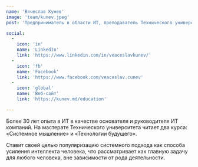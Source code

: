 ```yaml
---
name: 'Вячеслав Кунев'
image: 'team/kunev.jpeg'
post: 'Предприниматель в области ИТ, преподаватель Технического университета Молдовы. Президент Ассоциации ИТ компаний Молдовы.'

social:
  -
    icon: 'in'
    name: 'LinkedIn'
    link: 'https://www.linkedin.com/in/veaceslavkunev/'
  -
    icon: 'fb'
    name: 'Facebook'
    link: 'https://www.facebook.com/veaceslav.cunev'
  -
    icon: 'global'
    name: 'Веб-сайт'
    link: 'https://kunev.md/education'

---
```


Более 30 лет опыта в ИТ в качестве основателя и руководителя ИТ компаний. На мастерате Технического университета читает два курса: «Системное мышление» и «Технологии будущего».

Ставит своей целью популяризацию системного подхода как способа усиления интеллекта человека, что рассматривает как главную задачу для любого человека, вне зависимости от рода деятельности.
